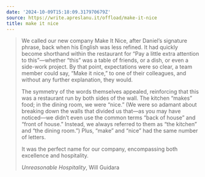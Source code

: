 ```yaml
---
date: '2024-10-09T15:18:09.317970679Z'
source: https://write.apreslanu.it/offload/make-it-nice
title: make it nice
---
```


> We called our new company Make It Nice, after Daniel’s signature phrase, back when his English was less refined. It had quickly become shorthand within the restaurant for “Pay a little extra attention to this”—whether “this” was a table of friends, or a dish, or even a side-work project. By that point, expectations were so clear, a team member could say, “Make it nice,” to one of their colleagues, and without any further explanation, they would.
>
> The symmetry of the words themselves appealed, reinforcing that this was a restaurant run by both sides of the wall. The kitchen “makes” food; in the dining room, we were “nice.” (We were so adamant about breaking down the walls that divided us that—as you may have noticed—we didn’t even use the common terms “back of house” and “front of house.” Instead, we always referred to them as “the kitchen” and “the dining room.”) Plus, “make” and “nice” had the same number of letters.
>
> It was the perfect name for our company, encompassing both excellence and hospitality.
>
> *Unreasonable Hospitality*, Will Guidara